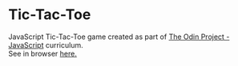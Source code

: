 # Tic-Tac-Toe
JavaScript Tic-Tac-Toe game created as part of [The Odin Project - JavaScript](https://www.theodinproject.com/) curriculum.  
See in browser [here.](https://barrysweeney.github.io/tic-tac-toe/)
